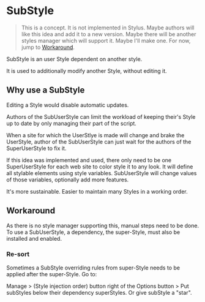 # SubStyle
> This is a concept. It is not implemented in Stylus. Maybe authors will like this idea and add it to a new version. Maybe there will be another styles manager which will support it. Maybe I'll make one. For now, jump to [Workaround](#Workaround).

SubStyle is an user Style dependent on another style.

It is used to additionally modify another Style, without editing it.

## Why use a SubStyle

Editing a Style would disable automatic updates.

Authors of the SubUserStyle can limit the workload of keeping their's Style up to date by only managing their part of the script.

When a site for which the UserStlye is made will change and brake the UserStyle, author of the SubUserStyle can just wait for the authors of the SuperUserStyle to fix it.

If this idea was implemented and used, there only need to be one SuperUserStyle for each web site to color style it to any look. It will define all stylable elements using style variables. SubUserStyle will change values of those variables, optionally add more features.

It's more sustainable. Easier to maintain many Styles in a working order.

## Workaround
As there is no style manager supporting this, manual steps need to be done.  
To use a SubUserStyle, a dependency, the super-Style, must also be installed and enabled.

### Re-sort

Sometimes a SubStyle overriding rules from super-Style needs to be applied after the super-Style.
Go to:

Manage > (Style injection order) button right of the Options button >
Put subStyles below their dependency superStyles. Or give subStyle a "star".



